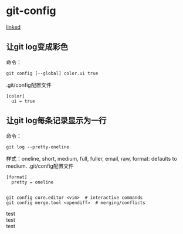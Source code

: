 # git-config
[linked](#a)
## 让git log变成彩色
命令：
````
git config [--global] color.ui true
````
.git/config配置文件
````
[color]
  ui = true
````
## 让git log每条记录显示为一行
命令：
````
git log --pretty-oneline
````
样式：oneline, short, medium, full, fuller, email, raw, format:<string>
    defaults to medium.
.git/config配置文件
````
[format]
  pretty = oneline
  

git config core.editor <vim>  # interactive commands
git config merge.tool <opendiff>  # merging/conflicts
````

test  
test  
test  




















<a name="a"></a>
